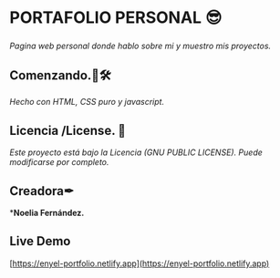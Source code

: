 # PORTAFOLIO PERSONAL 😎
##### 

_Pagina web personal donde hablo sobre mi y muestro mis proyectos._

## Comenzando.🚀🛠

_Hecho con HTML, CSS puro y javascript._

## Licencia /License. 📄

_Este proyecto está bajo la Licencia (GNU PUBLIC LICENSE). Puede modificarse por completo._

## Creadora✒

***Noelia Fernández.** 

## Live Demo 

[https://enyel-portfolio.netlify.app](https://enyel-portfolio.netlify.app)


